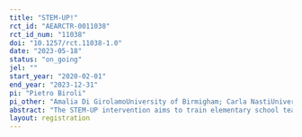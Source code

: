 ```yaml
---
title: "STEM-UP!"
rct_id: "AEARCTR-0011038"
rct_id_num: "11038"
doi: "10.1257/rct.11038-1.0"
date: "2023-05-18"
status: "on_going"
jel: ""
start_year: "2020-02-01"
end_year: "2023-12-31"
pi: "Pietro Biroli"
pi_other: "Amalia Di GirolamoUniversity of Birmigham; Carla NastiUniversity of Campania; Francesca Sangiuliano IntraUniversity of Bolzano; Demis BassoUniversity of Bolzano; Antonella BrighiUniversity of Bolzano"
abstract: "The STEM-UP intervention aims to train elementary school teachers across two domains: (1) visual-spatial cognitive skills; and (2) socio-emotional learning."
layout: registration
---
```


